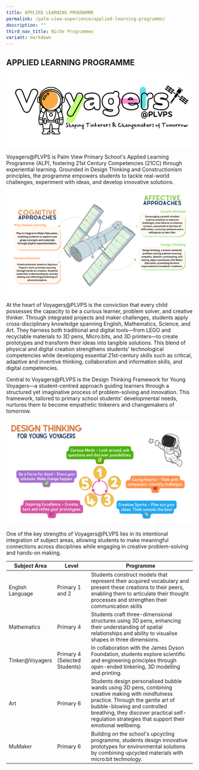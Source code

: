 ```yaml
---
title: APPLIED LEARNING PROGRAMME
permalink: /palm-view-experience/applied-learning-programme/
description: ""
third_nav_title: Niche Programmes
variant: markdown
---
```

## APPLIED LEARNING PROGRAMME

![](/images/Voyagers_PLVPS_Logo.png)

 Voyagers@PLVPS is Palm View Primary School's Applied Learning Programme (ALP), fostering 21st Century Competencies (21CC) through experiential learning. Grounded in Design Thinking and Constructionism principles, the programme empowers students to tackle real-world challenges, experiment with ideas, and develop innovative solutions.
 
 ![](/images/Cognitive_and_Affective_Approaches.png)
 
At the heart of Voyagers@PLVPS is the conviction that every child possesses the capacity to be a curious learner, problem solver, and creative thinker. Through integrated projects and maker challenges, students apply cross-disciplinary knowledge spanning English, Mathematics, Science, and Art. They harness both traditional and digital tools—from LEGO and recyclable materials to 3D pens, Micro:bits, and 3D printers—to create prototypes and transform their ideas into tangible solutions. This blend of physical and digital creation strengthens students' technological competencies while developing essential 21st-century skills such as critical, adaptive and inventive thinking, collaboration and information skills, and digital competencies.

Central to Voyagers@PLVPS is the Design Thinking Framework for Young Voyagers—a student-centred approach guiding learners through a structured yet imaginative process of problem-solving and innovation. This framework, tailored to primary school students' developmental needs, nurtures them to become empathetic tinkerers and changemakers of tomorrow.

![](/images/Design_Thinking_Framework_Image.png)

One of the key strengths of Voyagers@PLVPS lies in its intentional integration of subject areas, allowing students to make meaningful connections across disciplines while engaging in creative problem-solving and hands-on making.



| Subject Area | Level | Programme |
| -------- | -------- | -------- |
| English Language    | Primary 1 and 2 | Students construct models that represent their acquired vocabulary and present these creations to their peers, enabling them to articulate their thought processes and strengthen their communication skills |
| Mathematics |Primary 4| Students craft three-dimensional structures using 3D pens, enhancing their understanding of spatial relationships and ability to visualise shapes in three dimensions.|
| Tinker@Voyagers |Primary 4 (Selected Students)| In collaboration with the James Dyson Foundation, students explore scientific and engineering principles through open-ended tinkering, 3D modelling and printing.|
| Art |Primary 6| Students design personalised bubble wands using 3D pens, combining creative making with mindfulness practice. Through the gentle art of bubble-blowing and controlled breathing, they discover practical self-regulation strategies that support their emotional wellbeing.|
| MuMaker |Primary 6| Building on the school's upcycling programme, students design innovative prototypes for environmental solutions by combining upcycled materials with micro:bit technology.|